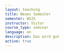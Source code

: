 ```yaml
---
layout: teaching
title: Neues Semester
semester: WS25
instructor: Victor
course_type: seminar
language: en
description: Das wird gut
active: true
---
```


